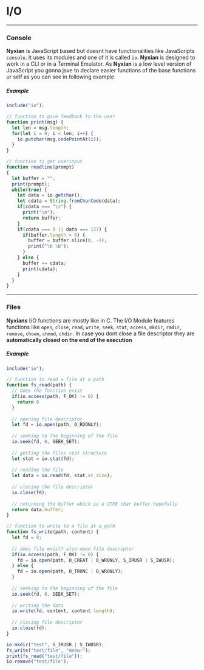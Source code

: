 # I/O

***

### Console

**Nyxian** is JavaScript based but doesnt have functionalities like JavaScripts `console`. It uses its modules and one of it is called `io`. **Nyxian** is designed to work in a CLI or in a Terminal Emulator. As **Nyxian** is a low level version of JavaScript you gonna jave to declare easier functions of the base functions ur self as you can see in following example

##### Example

```js
include("io");

// function to give feedback to the user
function print(msg) {
  let len = msg.length;
  for(let i = 0; i < len; i++) {
    io.putchar(msg.codePointAt(i));
  }
}

// function to get userinput
function readline(prompt)
{
  let buffer = "";
  print(prompt);
  while(true) {
    let data = io.getchar();
    let cdata = String.fromCharCode(data);
    if(cdata === "\r") {
      print("\n");
      return buffer;
    }
    if(cdata === 8 || data === 127) {
      if(buffer.length > 0) {
        buffer = buffer.slice(0, -1);
        print("\b \b");
      }
    } else {
      buffer += cdata;
      print(cdata);
    }
  }
}
```

***

### Files

**Nyxians** I/O functions are mostly like in C. The I/O Module features functions like `open`, `close`, `read`, `write`, `seek`, `stat`, `access`, `mkdir`, `rmdir`, `remove`, `chown`, `chmod`, `chdir`. In case you dont close a file descriptor they are **automatically closed on the end of the execution**

##### Example

```js
include("io");

// function to read a file at a path
function fs_read(path) {
  // does the function exist
  if(io.access(path, F_OK) != 0) {
    return 0
  }
  
  // opening file descriptor
  let fd = io.open(path, O_RDONLY);
  
  // seeking to the beginning of the file
  io.seek(fd, 0, SEEK_SET);
  
  // getting the files stat structure
  let stat = io.stat(fd);
  
  // reading the file
  let data = io.read(fd, stat.st_size);
  
  // closing the file descriptor
  io.close(fd);
  
  // returning the buffer which is a UTF8 char buffer hopefully
  return data.buffer;
}

// function to write to a file at a path
function fs_write(path, content) {
  let fd = 0;
  
  // does file exist? also open file descriptor
  if(io.access(path, F_OK) != 0) {
    fd = io.open(path, O_CREAT | O_WRONLY, S_IRUSR | S_IWUSR);
  } else {
    fd = io.open(path, O_TRUNC | O_WRONLY);
  }
  
  // seeking to the beginning of the file
  io.seek(fd, 0, SEEK_SET);
  
  // writing the data
  io.write(fd, content, content.length);
  
  // closing file descriptor
  io.close(fd);
}

io.mkdir("test", S_IRUSR | S_IWUSR);
fs_write("test/file", "meow!");
print(fs_read("test/file"));
io.remove("test/file");
```
